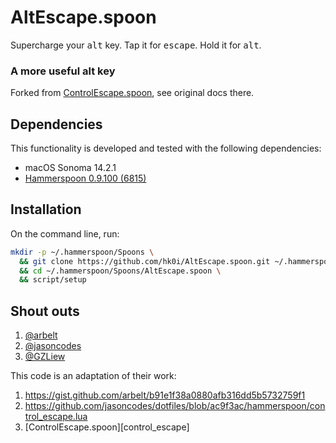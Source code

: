 # AltEscape.spoon

Supercharge your <kbd>alt</kbd> key. Tap it for <kbd>escape</kbd>. Hold it for <kbd>alt</kbd>.

### A more useful alt key

Forked from [ControlEscape.spoon][control-escape], see original docs there.

## Dependencies

This functionality is developed and tested with the following dependencies:

- macOS Sonoma 14.2.1
- [Hammerspoon 0.9.100 (6815)][hammerspoon]

## Installation

On the command line, run:

```sh
mkdir -p ~/.hammerspoon/Spoons \
  && git clone https://github.com/hk0i/AltEscape.spoon.git ~/.hammerspoon/Spoons/AltEscape.spoon \
  && cd ~/.hammerspoon/Spoons/AltEscape.spoon \
  && script/setup
```

## Shout outs

1. [@arbelt](https://github.com/arbelt)
2. [@jasoncodes](https://github.com/jasoncodes)
3. [@GZLiew](https://github.com/GZLiew)

This code is an adaptation of their work:

1. https://gist.github.com/arbelt/b91e1f38a0880afb316dd5b5732759f1
2. https://github.com/jasoncodes/dotfiles/blob/ac9f3ac/hammerspoon/control_escape.lua
3. [ControlEscape.spoon][control_escape]

[hammerspoon]: http://www.hammerspoon.org
[control-escape]: https://github.com/GZLiew/ControlEscape.spoon
